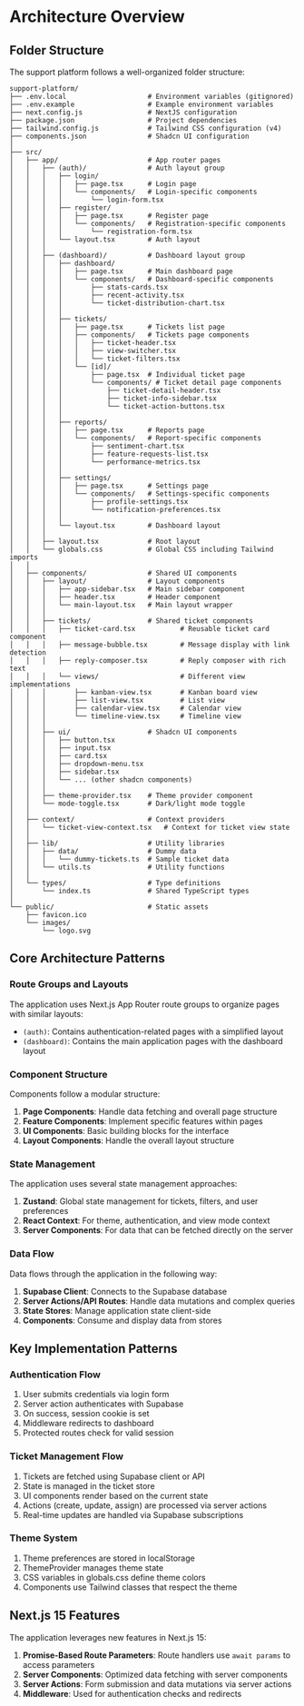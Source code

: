 # Architecture Overview

## Folder Structure

The support platform follows a well-organized folder structure:

```
support-platform/
├── .env.local                    # Environment variables (gitignored)
├── .env.example                  # Example environment variables
├── next.config.js                # NextJS configuration
├── package.json                  # Project dependencies
├── tailwind.config.js            # Tailwind CSS configuration (v4)
├── components.json               # Shadcn UI configuration
│
├── src/
│   ├── app/                      # App router pages
│   │   ├── (auth)/               # Auth layout group
│   │   │   ├── login/
│   │   │   │   ├── page.tsx      # Login page
│   │   │   │   └── components/   # Login-specific components
│   │   │   │       └── login-form.tsx
│   │   │   ├── register/
│   │   │   │   ├── page.tsx      # Register page
│   │   │   │   └── components/   # Registration-specific components
│   │   │   │       └── registration-form.tsx
│   │   │   └── layout.tsx        # Auth layout
│   │   │
│   │   ├── (dashboard)/          # Dashboard layout group
│   │   │   ├── dashboard/
│   │   │   │   ├── page.tsx      # Main dashboard page
│   │   │   │   └── components/   # Dashboard-specific components
│   │   │   │       ├── stats-cards.tsx
│   │   │   │       ├── recent-activity.tsx
│   │   │   │       └── ticket-distribution-chart.tsx
│   │   │   │
│   │   │   ├── tickets/
│   │   │   │   ├── page.tsx      # Tickets list page
│   │   │   │   ├── components/   # Tickets page components
│   │   │   │   │   ├── ticket-header.tsx
│   │   │   │   │   ├── view-switcher.tsx
│   │   │   │   │   └── ticket-filters.tsx
│   │   │   │   └── [id]/
│   │   │   │       ├── page.tsx  # Individual ticket page
│   │   │   │       └── components/ # Ticket detail page components
│   │   │   │           ├── ticket-detail-header.tsx
│   │   │   │           ├── ticket-info-sidebar.tsx
│   │   │   │           └── ticket-action-buttons.tsx
│   │   │   │
│   │   │   ├── reports/
│   │   │   │   ├── page.tsx      # Reports page
│   │   │   │   └── components/   # Report-specific components
│   │   │   │       ├── sentiment-chart.tsx
│   │   │   │       ├── feature-requests-list.tsx
│   │   │   │       └── performance-metrics.tsx
│   │   │   │
│   │   │   ├── settings/
│   │   │   │   ├── page.tsx      # Settings page
│   │   │   │   └── components/   # Settings-specific components
│   │   │   │       ├── profile-settings.tsx
│   │   │   │       └── notification-preferences.tsx
│   │   │   │
│   │   │   └── layout.tsx        # Dashboard layout
│   │   │
│   │   ├── layout.tsx            # Root layout
│   │   └── globals.css           # Global CSS including Tailwind imports
│   │
│   ├── components/               # Shared UI components
│   │   ├── layout/               # Layout components
│   │   │   ├── app-sidebar.tsx   # Main sidebar component
│   │   │   ├── header.tsx        # Header component
│   │   │   └── main-layout.tsx   # Main layout wrapper
│   │   │
│   │   ├── tickets/              # Shared ticket components
│   │   │   ├── ticket-card.tsx           # Reusable ticket card component
│   │   │   ├── message-bubble.tsx        # Message display with link detection
│   │   │   ├── reply-composer.tsx        # Reply composer with rich text
│   │   │   └── views/                    # Different view implementations
│   │   │       ├── kanban-view.tsx       # Kanban board view
│   │   │       ├── list-view.tsx         # List view
│   │   │       ├── calendar-view.tsx     # Calendar view
│   │   │       └── timeline-view.tsx     # Timeline view
│   │   │
│   │   ├── ui/                   # Shadcn UI components
│   │   │   ├── button.tsx
│   │   │   ├── input.tsx
│   │   │   ├── card.tsx
│   │   │   ├── dropdown-menu.tsx
│   │   │   ├── sidebar.tsx
│   │   │   └── ... (other shadcn components)
│   │   │
│   │   ├── theme-provider.tsx    # Theme provider component
│   │   └── mode-toggle.tsx       # Dark/light mode toggle
│   │
│   ├── context/                  # Context providers
│   │   └── ticket-view-context.tsx   # Context for ticket view state
│   │
│   ├── lib/                      # Utility libraries
│   │   ├── data/                 # Dummy data
│   │   │   └── dummy-tickets.ts  # Sample ticket data
│   │   └── utils.ts              # Utility functions
│   │
│   └── types/                    # Type definitions
│       └── index.ts              # Shared TypeScript types
│
└── public/                       # Static assets
    ├── favicon.ico
    └── images/
        └── logo.svg
```

## Core Architecture Patterns

### Route Groups and Layouts

The application uses Next.js App Router route groups to organize pages with similar layouts:

- `(auth)`: Contains authentication-related pages with a simplified layout
- `(dashboard)`: Contains the main application pages with the dashboard layout

### Component Structure

Components follow a modular structure:

1. **Page Components**: Handle data fetching and overall page structure
2. **Feature Components**: Implement specific features within pages
3. **UI Components**: Basic building blocks for the interface
4. **Layout Components**: Handle the overall layout structure

### State Management

The application uses several state management approaches:

1. **Zustand**: Global state management for tickets, filters, and user preferences
2. **React Context**: For theme, authentication, and view mode context
3. **Server Components**: For data that can be fetched directly on the server

### Data Flow

Data flows through the application in the following way:

1. **Supabase Client**: Connects to the Supabase database
2. **Server Actions/API Routes**: Handle data mutations and complex queries
3. **State Stores**: Manage application state client-side
4. **Components**: Consume and display data from stores

## Key Implementation Patterns

### Authentication Flow

1. User submits credentials via login form
2. Server action authenticates with Supabase
3. On success, session cookie is set
4. Middleware redirects to dashboard
5. Protected routes check for valid session

### Ticket Management Flow

1. Tickets are fetched using Supabase client or API
2. State is managed in the ticket store
3. UI components render based on the current state
4. Actions (create, update, assign) are processed via server actions
5. Real-time updates are handled via Supabase subscriptions

### Theme System

1. Theme preferences are stored in localStorage
2. ThemeProvider manages theme state
3. CSS variables in globals.css define theme colors
4. Components use Tailwind classes that respect the theme

## Next.js 15 Features

The application leverages new features in Next.js 15:

1. **Promise-Based Route Parameters**: Route handlers use `await params` to access parameters
2. **Server Components**: Optimized data fetching with server components
3. **Server Actions**: Form submission and data mutations via server actions
4. **Middleware**: Used for authentication checks and redirects
